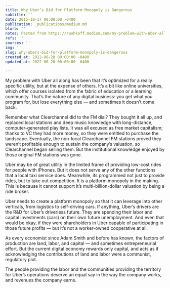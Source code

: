 ```yaml
---
title: Why Uber’s Bid for Platform Monopoly is Dangerous
subtitle: ''
date: 2015-10-17 00:00:00 -0400
publication: _publications/medium.md
blurb: ''
notes: Pasted from https://rushkoff.medium.com/my-problem-with-uber-all-along-has-been-that-it-s-optimized-for-some-really-specific-utility-but-4bcbeb863903
refs: ''
sources: ''
img: ''
slug: why-ubers-bid-for-platform-monopoly-is-dangerous
created_at: 2022-06-28 00:00:00 -0400
updated_at: 2022-06-28 00:00:00 -0400

---
```

My problem with Uber all along has been that it’s optimized for a really specific utility, but at the expense of others. It’s a bit like online universities, which offer courses isolated from the fabric of education or a learning community. That’s the nature of any digital business: you get what you program for, but lose everything else — and sometimes it doesn’t come back.

Remember what Clearchannel did to the FM dial? They bought it all up, and replaced local stations and deep music knowledge with long-distance, computer-generated play lists. It was all excused as free market capitalism; thanks to VC they had more money, so they were entitled to purchase the landscape. Eventually, the non-local Clearchannel FM stations proved they weren’t profitable enough to sustain the company’s valuation, so Clearchannel began selling them. But the institutional knowledge enjoyed by those original FM stations was gone.

Uber may be of great utility in the limited frame of providing low-cost rides for people with iPhones. But it does not serve any of the other functions that a local taxi service does. Meanwhile, its programmed not just to provide rides, but to take out competition. It is a platform monopoly in the making. This is because it cannot support it’s multi-billion-dollar valuation by being a ride broker.

Uber needs to create a platform monopoly so that it can leverage into other verticals, from logistics to self-driving cars. If anything, Uber’s drivers are the R&D for Uber’s driverless future. They are spending their labor and capital investments (cars) on their own future unemployment. And even that would be okay, if they were shareholders in Uber capable of participating in those future profits — but it’s not a worker-owned cooperative at all.

As every economist since Adam Smith and before has known, the factors of production are land, labor, and capital — and sometimes entrepreneurial effort. But the current digital economy rewards only capital, and acts as if acknowledging the contributions of land and labor were a communist, regulatory plot.

The people providing the labor and the communities providing the territory for Uber’s operations deserve an equal say in the way the company works, and revenues the company earns.